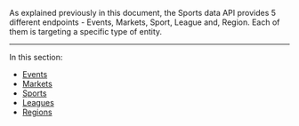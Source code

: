 As explained previously in this document, the Sports data API provides 5 different endpoints - Events, Markets, Sport, League and, Region. Each of them is targeting a specific type of entity.

***

In this section:

* [Events](https://github.com/WeKnowSports/SportsDataAPI/wiki/Events)
* [Markets](https://github.com/WeKnowSports/SportsDataAPI/wiki/Markets)
* [Sports](https://github.com/WeKnowSports/SportsDataAPI/wiki/Sports)
* [Leagues](https://github.com/WeKnowSports/SportsDataAPI/wiki/Leagues)
* [Regions](https://github.com/WeKnowSports/SportsDataAPI/wiki/Regions)